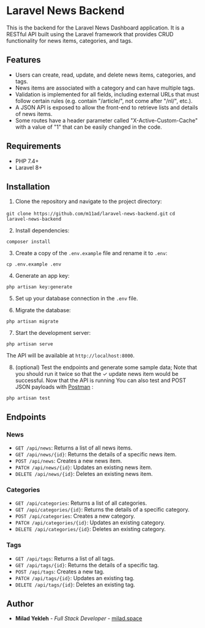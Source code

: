 
# Laravel News Backend

This is the backend for the Laravel News Dashboard application. It is a RESTful API built using the Laravel framework that provides CRUD functionality for news items, categories, and tags.

## Features

-   Users can create, read, update, and delete news items, categories, and tags.
-   News items are associated with a category and can have multiple tags.
-   Validation is implemented for all fields, including external URLs that must follow certain rules (e.g. contain "/article/", not come after "/nl/", etc.).
-   A JSON API is exposed to allow the front-end to retrieve lists and details of news items.
-   Some routes have a header parameter called "X-Active-Custom-Cache" with a value of "1" that can be easily changed in the code.

## Requirements

-   PHP 7.4+
-   Laravel 8+

## Installation

1.  Clone the repository and navigate to the project directory:

`git clone https://github.com/m11ad/laravel-news-backend.git`
`cd laravel-news-backend`

2.  Install dependencies:

`composer install` 

3.  Create a copy of the `.env.example` file and rename it to `.env`:

`cp .env.example .env` 

4.  Generate an app key:

`php artisan key:generate` 

5.  Set up your database connection in the `.env` file.
    
6.  Migrate the database:
    

`php artisan migrate` 


7.  Start the development server:

`php artisan serve` 

The API will be available at `http://localhost:8000`.

8.  (optional) Test the endpoints and generate some sample data; Note that you should run it twice so that the  ✓ update news item would be successful. Now that the API is running You can also test and POST JSON payloads with [Postman](https://postman.com)  :

`php artisan test` 


## Endpoints

### News

-   `GET /api/news`: Returns a list of all news items.
-   `GET /api/news/{id}`: Returns the details of a specific news item.
-   `POST /api/news`: Creates a new news item.
-   `PATCH /api/news/{id}`: Updates an existing news item.
-   `DELETE /api/news/{id}`: Deletes an existing news item.

### Categories

-   `GET /api/categories`: Returns a list of all categories.
-   `GET /api/categories/{id}`: Returns the details of a specific category.
-   `POST /api/categories`: Creates a new category.
-   `PATCH /api/categories/{id}`: Updates an existing category.
-  `DELETE /api/categories/{id}`: Deletes an existing category.
### Tags

-   `GET /api/tags`: Returns a list of all tags.
-   `GET /api/tags/{id}`: Returns the details of a specific tag.
-   `POST /api/tags`: Creates a new tag.
-   `PATCH /api/tags/{id}`: Updates an existing tag.
-   `DELETE /api/tags/{id}`: Deletes an existing tag.
## Author

-   **Milad Yekleh** - _Full Stack Developer_ - [milad.space](https://milad.space) 
